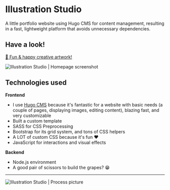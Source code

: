 # Illustration Studio

A little portfolio website using Hugo CMS for content management, resulting in a fast, lightweight platform that avoids unnecessary dependencies.

## Have a look!

[🍋 Fun & happy creative artwork!](https://illustration.laurasnclr.com/)

![Illustration Studio | Homepage screenshot](resources/dirtylemon_screenshot.jpg)

## Technologies used
**Frontend**
- I use [Hugo CMS](https://gohugo.io/) because it's fantastic for a website with basic needs (a couple of pages, displaying images, editing content), blazing fast, and very customizable
- Built a custom template
- SASS for CSS Preprocessing 
- Bootstrap for its grid system, and tons of CSS helpers
- A LOT of custom CSS because it's fun ❤️
- JavaScript for interactions and visual effects

**Backend**
- Node.js environment
- A good pair of scissors to build the grapes? 😁

---

![Illustration Studio | Process picture](resources/dirtylemon_process-05.jpg)
